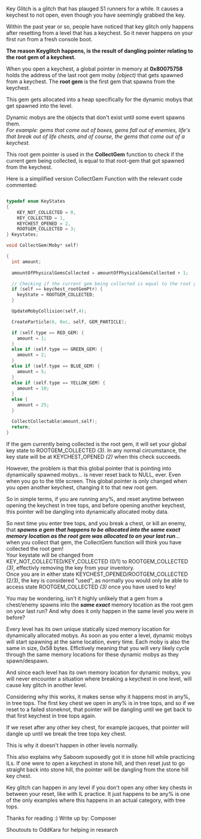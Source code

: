 Key Glitch is a glitch that has plauged S1 runners for a while. It causes a keychest to not open, even though you have seemingly grabbed the key.

Within the past year or so, people have noticed that key glitch only happens after resetting from a level that has a keychest. 
So it never happens on your first run from a fresh console boot.

**The reason Keyglitch happens, is the result of dangling pointer relating to the root gem of a keychest.**

When you open a keychest, a global pointer in memory at **0x80075758** holds the address of the last root gem moby *(object)* that gets spawned from a keychest. The **root gem** is the first gem that spawns from the keychest.

This gem gets allocated into a heap specifically for the dynamic mobys that get spawned into the level. 

Dynamic mobys are the objects that don't exist until some event spawns them.   
*For example: gems that come out of boxes, gems fall out of enemies, life's that break out of life chests, and of course, the gems that come out of a keychest.*

This root gem pointer is used in the **CollectGem** function to check if the current gem being collected, is equal to that root-gem that got spawned from the keychest.

Here is a simplified version CollectGem Function with the relevant code commented:

```c

typedef enum KeyStates
{
    KEY_NOT_COLLECTED = 0,
    KEY_COLLECTED = 1,
    KEYCHEST_OPENED = 2,
    ROOTGEM_COLLECTED = 3;
} Keystates;

void CollectGem(Moby* self)

{
  int amount;
  
  amountOfPhysicalGemsCollected = amountOfPhysicalGemsCollected + 1;

  // Checking if the current gem being collected is equal to the root gem pointer. If it is, set the keystate to 3.
  if (self == keychest_rootGemPtr) {
    keyState = ROOTGEM_COLLECTED;
  }

  UpdateMobyCollision(self,4);

  CreateParticle(6, 0xc, self, GEM_PARTICLE);

  if (self.type == RED_GEM) {
    amount = 1;
  }
  else if (self.type == GREEN_GEM) {
    amount = 2;
  }
  else if (self.type == BLUE_GEM) {
    amount = 5;
  }
  else if (self.type == YELLOW_GEM) {
    amount = 10;
  }
  else {
    amount = 25;
  }

  CollectCollectable(amount,self);
  return;
}
  ```

If the gem currently being collected is the root gem, it will set your global key state to ROOTGEM_COLLECTED *(3)*. In any normal circumstance, the key state will be at KEYCHEST_OPENED *(2)* when this check succeeds.

However, the problem is that this global pointer that is pointing into dynamically spawned mobys... is never reset back to NULL, ever. Even when you go to the title screen. This global pointer is only changed when you open another keychest, changing it to that new root gem.

So in simple terms, if you are running any%, and reset anytime between opening the keychest in tree tops, and before opening another keychest, this pointer will be dangling into dynamically allocated moby data. 

So next time you enter tree tops, and you break a chest, or kill an enemy, that ***spawns a gem that happens to be allocated into the same exact memory location as the root gem was allocated to on your last run***... when you collect that gem, the CollectGem function will think you have collected the root gem!  
Your keystate will be changed from KEY_NOT_COLLECTED/KEY_COLLECTED (0/1) to ROOTGEM_COLLECTED *(3)*, effectivly removing the key from your inventory.  
Once you are in either state KEYCHEST_OPENED/ROOTGEM_COLLECTED (2/3), the key is considered "used", as normally you would only be able to access state ROOTGEM_COLLECTED *(3)* once you have used to key!

You may be wondering, isn't it highly unlikely that a gem from a chest/enemy spawns into the ***same exact*** memory location as the root gem on your last run? And why does it only happen in the same level you were in before?

Every level has its own unique statically sized memory location for dynamically allocated mobys. As soon as you enter a level, dynamic mobys will start spawning at the same location, every time. Each moby is also the same in size, 0x58 bytes. Effictively meaning that you will very likely cycle through the same memory locations for these dynamic mobys as they spawn/despawn. 

And since each level has its own memory location for dynamic mobys, you will never encounter a situation where breaking a keychest in one level, will cause key glitch in another level.

Considering why this works, it makes sense why it happens most in any%, in tree tops. The first key chest we open in any% is in tree tops, and so if we reset to a failed stoneknot, that pointer will be dangling until we get back to that first keychest in tree tops again. 

If we reset after any other key chest, for example jacques, that pointer will dangle up until we break the tree tops key chest.  

This is why it doesn't happen in other levels normally.

This also explains why Saboom suposedly got it in stone hill while practicing ILs. If one were to open a keychest in stone hill, and then reset just to go straight back into stone hill, the pointer will be dangling from the stone hill key chest.  

Key glitch can happen in any level if you don't open any other key chests in between your reset, like with IL practice. It just happens to be any% is one of the only examples where this happens in an actual category, with tree tops.

Thanks for reading :) Write up by: Composer

Shoutouts to OddKara for helping in research
